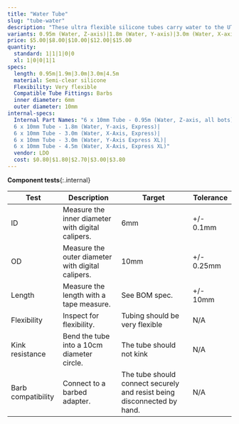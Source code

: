 ```yaml
---
title: "Water Tube"
slug: "tube-water"
description: "These ultra flexible silicone tubes carry water to the UTM."
variants: 0.95m (Water, Z-axis)|1.8m (Water, Y-axis)|3.0m (Water, X-axis)|3.0m (Water, Y-axis)|4.5m (Water, X-axis)
price: $5.00|$8.00|$10.00|$12.00|$15.00
quantity:
  standard: 1|1|1|0|0
  xl: 1|0|0|1|1
specs:
  length: 0.95m|1.9m|3.0m|3.0m|4.5m
  material: Semi-clear silicone
  Flexibility: Very flexible
  Compatible Tube Fittings: Barbs
  inner diameter: 6mm
  outer diameter: 10mm
internal-specs:
  Internal Part Names: "6 x 10mm Tube - 0.95m (Water, Z-axis, all bots)|
  6 x 10mm Tube - 1.8m (Water, Y-axis, Express)|
  6 x 10mm Tube - 3.0m (Water, X-Axis, Express)|
  6 x 10mm Tube - 3.0m (Water, Y-Axis Express XL)|
  6 x 10mm Tube - 4.5m (Water, X-Axis, Express XL)"
  vendor: LDO
  cost: $0.80|$1.80|$2.70|$3.00|$3.80
---
```


**Component tests**{:.internal}

|Test         |Description  |Target       |Tolerance    |
|-------------|-------------|-------------|-------------|
|ID           |Measure the inner diameter with digital calipers.|6mm|+/- 0.1mm
|OD           |Measure the outer diameter with digital calipers.|10mm|+/- 0.25mm
|Length       |Measure the length with a tape measure.|See BOM spec.|+/- 10mm
|Flexibility  |Inspect for flexibility.|Tubing should be very flexible|N/A
|Kink resistance|Bend the tube into a 10cm diameter circle.|The tube should not kink|N/A
|Barb compatibility|Connect to a barbed adapter.|The tube should connect securely and resist being disconnected by hand.|N/A
